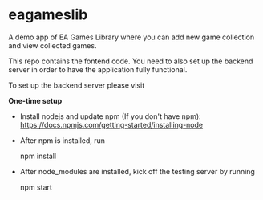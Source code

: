 # eagameslib
A demo app of EA Games Library where you can add new game collection and view collected games.

This repo contains the fontend code. You need to also set up the backend server in order to have the application fully functional.

To set up the backend server please visit

<b>One-time setup</b>

- Install nodejs and update npm (If you don't have npm): https://docs.npmjs.com/getting-started/installing-node

- After npm is installed, run 

    npm install

- After node_modules are installed, kick off the testing server by running 

    npm start
